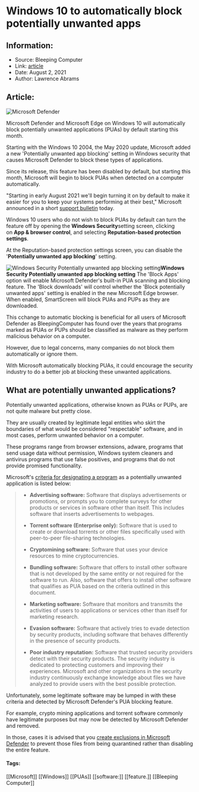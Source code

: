 # Windows 10 to automatically block potentially unwanted apps
### 

## Information:
+ Source: Bleeping Computer
+ Link: [article](https://www.bleepingcomputer.com/news/microsoft/windows-10-to-automatically-block-potentially-unwanted-apps/)
+ Date: August 2, 2021
+ Author: Lawrence Abrams


## Article:
![Microsoft Defender](https://www.bleepstatic.com/content/hl-images/2021/05/26/Microsoft--Defender.jpg)


Microsoft Defender and Microsoft Edge on Windows 10 will automatically block potentially unwanted applications (PUAs) by default starting this month.


Starting with the Windows 10 2004, the May 2020 update, Microsoft added a new 'Potentially unwanted app blocking' setting in Windows security that causes Microsoft Defender to block these types of applications.



Since its release, this feature has been disabled by default, but starting this month, Microsoft will begin to block PUAs when detected on a computer automatically.


"Starting in early August 2021 we'll begin turning it on by default to make it easier for you to keep your systems performing at their best," Microsoft announced in a short [support bulletin](https://support.microsoft.com/en-us/windows/potentially-unwanted-apps-will-be-blocked-by-default-b9f53cb9-7f1e-40bb-8c6b-a17e0ab6289e) today.


Windows 10 users who do not wish to block PUAs by default can turn the feature off by opening the **Windows Security**setting screen, clicking on **App & browser control**, and selecting **Reputation-based protection settings**.


At the Reputation-based protection settings screen, you can disable the '**Potentially unwanted app blocking**' setting.



![Windows Security Potentially unwanted app blocking setting](https://www.bleepstatic.com/images/news/Microsoft/Windows-10/w/windows-defender/pua-detection/new-setting.jpg)**Windows Security Potentially unwanted app blocking setting**
The 'Block Apps' option will enable Microsoft Defender's built-in PUA scanning and blocking feature. The 'Block downloads' will control whether the 'Block potentially unwanted apps' setting is enabled in the new Microsoft Edge browser. When enabled, SmartScreen will block PUAs and PUPs as they are downloaded.


This cchange to automatic blocking is beneficial for all users of Microsoft Defender as BleepingComputer has found over the years that programs marked as PUAs or PUPs should be classified as malware as they perform malicious behavior on a computer.


However, due to legal concerns, many companies do not block them automatically or ignore them.


With Microsoft automatically blocking PUAs, it could encourage the security industry to do a better job at blocking these unwanted applications.


What are potentially unwanted applications?
-------------------------------------------


Potentially unwanted applications, otherwise known as PUAs or PUPs, are not quite malware but pretty close.


They are usually created by legitimate legal entities who skirt the boundaries of what would be considered "respectable" software, and in most cases, perform unwanted behavior on a computer.


These programs range from browser extensions, adware, programs that send usage data without permission, Windows system cleaners and antivirus programs that use false positives, and programs that do not provide promised functionality.


Microsoft's [criteria for designating a program](https://docs.microsoft.com/en-us/windows/security/threat-protection/intelligence/criteria) as a potentially unwanted application is listed below:



> 
> * **Advertising software:** Software that displays advertisements or promotions, or prompts you to complete surveys for other products or services in software other than itself. This includes software that inserts advertisements to webpages.
> 
> 
> * **Torrent software (Enterprise only):** Software that is used to create or download torrents or other files specifically used with peer-to-peer file-sharing technologies.
> 
> 
> * **Cryptomining software:** Software that uses your device resources to mine cryptocurrencies.
> 
> 
> * **Bundling software:** Software that offers to install other software that is not developed by the same entity or not required for the software to run. Also, software that offers to install other software that qualifies as PUA based on the criteria outlined in this document.
> 
> 
> * **Marketing software:** Software that monitors and transmits the activities of users to applications or services other than itself for marketing research.
> 
> 
> * **Evasion software:** Software that actively tries to evade detection by security products, including software that behaves differently in the presence of security products.
> 
> 
> * **Poor industry reputation:** Software that trusted security providers detect with their security products. The security industry is dedicated to protecting customers and improving their experiences. Microsoft and other organizations in the security industry continuously exchange knowledge about files we have analyzed to provide users with the best possible protection.
> 
> 
> 


Unfortunately, some legitimate software may be lumped in with these criteria and detected by Microsoft Defender's PUA blocking feature.


For example, crypto mining applications and torrent software commonly have legitimate purposes but may now be detected by Microsoft Defender and removed.


In those, cases it is advised that you [create exclusions in Microsoft Defender](https://www.bleepingcomputer.com/news/microsoft/how-to-exclude-files-and-folders-from-windows-defender-scans/) to prevent those files from being quarantined rather than disabling the entire feature.




#### Tags:
[[Microsoft]] [[Windows]] [[PUAs]] [[software:]] [[feature.]] [[Bleeping Computer]]
